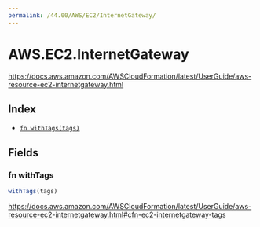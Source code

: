 ```yaml
---
permalink: /44.00/AWS/EC2/InternetGateway/
---
```


# AWS.EC2.InternetGateway

https://docs.aws.amazon.com/AWSCloudFormation/latest/UserGuide/aws-resource-ec2-internetgateway.html

## Index

* [`fn withTags(tags)`](#fn-withtags)

## Fields

### fn withTags

```ts
withTags(tags)
```

https://docs.aws.amazon.com/AWSCloudFormation/latest/UserGuide/aws-resource-ec2-internetgateway.html#cfn-ec2-internetgateway-tags
